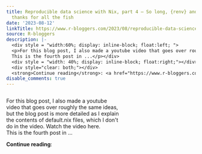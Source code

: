 ```yaml
---
title: Reproducible data science with Nix, part 4 — So long, {renv} and Docker, and
  thanks for all the fish
date: '2023-08-12'
linkTitle: https://www.r-bloggers.com/2023/08/reproducible-data-science-with-nix-part-4-so-long-renv-and-docker-and-thanks-for-all-the-fish/
source: R-bloggers
description: |-
  <div style = "width:60%; display: inline-block; float:left; ">
  <p>For this blog post, I also made a youtube video that goes over roughly the same ideas, but the blog post is more detailed as I explain the contents of default.nix files, which I don't do in the video. Watch the video here.<br />
  This is the fourth post in ...</p></div>
  <div style = "width: 40%; display: inline-block; float:right;"></div>
  <div style="clear: both;"></div>
  <strong>Continue reading</strong>: <a href="https://www.r-bloggers.com/2023/08/reproducible-data-science-with-nix-part-4-so-long-renv-and-docker-and-thanks-for-a ...
disable_comments: true
---
```

<div style = "width:60%; display: inline-block; float:left; ">
<p>For this blog post, I also made a youtube video that goes over roughly the same ideas, but the blog post is more detailed as I explain the contents of default.nix files, which I don't do in the video. Watch the video here.<br />
This is the fourth post in ...</p></div>
<div style = "width: 40%; display: inline-block; float:right;"></div>
<div style="clear: both;"></div>
<strong>Continue reading</strong>: <a href="https://www.r-bloggers.com/2023/08/reproducible-data-science-with-nix-part-4-so-long-renv-and-docker-and-thanks-for-a ...